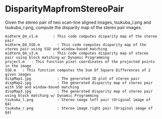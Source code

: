 # DisparityMapfromStereoPair
Given the stereo pair of two scan-line aligned images, tsukuba_l.png and tsukuba_r.png, compute the disparity map of the stereo pair images.
```
midterm_Q4_v1.m		  : This code computes disparity map of the stereo pair
midterm_Q4_SSD.m		: This code computes disparity map of the stereo pair using SSD and window-based matching
midterm_Q4_v3.m		  : This code computes disparity map of stereo pair using block matching w/ Dynamic Programming
project.m   : This function pixel coordinates of the projected points in the image
SSD.m   : This function computes the Sum Of Square Differences of 2 given images
dispMap1.jpg		    : The generated 3D plot of stereo pair 
dispMap2.jpg		    : The generated disparity map of stereo pair with SSD and window-based matching
dispMap3.jpg		    : The generated disparity map of stereo pair using block matching w/ Dynamic Programming
tsukuba_l.png		    : Stereo image left pair (Original image of Q4)
tsukuba_r.png		    : Stereo image right pair (Original image of Q4)
```
